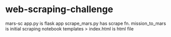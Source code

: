# web-scraping-challenge
mars-sc
app.py is flask app 
scrape_mars.py has scrape fn.
mission_to_mars is initial scraping notebook
templates > index.html is html file


